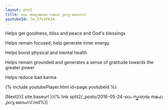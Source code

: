 ```yaml
---
layout: post
title: ഓം അഗ്രജായ നമഹ ൧൦൮ ടൈംസ്
youtubeId: lm_27vJFK2A
---
```

 
 
Helps get goodness, bliss and peace and God's blessings
 
Helps remain focused, help generate inner energy 
 
Helps boost physical and mental health 
 
Helps remain grounded and generates a sense of gratitude towards the greater power 
 
Helps reduce bad karma
 
 
 
 


{% include youtubePlayer.html id=page.youtubeId %}
 
[Next]({{ site.baseurl }}{% link  split2/_posts/2016-05-24-ഓം സ്കന്ദായ നമഹ ൧൦൮ ടൈംസ്.md%})
 
